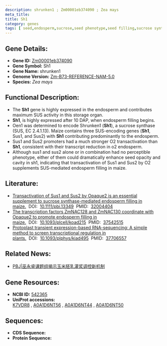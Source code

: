 ```yaml
---
description: shrunken1 ; Zm00001eb374090 ; Zea mays
meta_title:
title: Sh1
category: genes
tags: [ seed,endosperm,sucrose,seed phenotype,seed filling,sucrose synthase ]
---
```


## Gene Details:
- **Gene ID:**	[Zm00001eb374090](https://www.maizegdb.org/gene_center/gene/Zm00001eb374090)
- **Gene Symbol:** Sh1
- **Gene Name:** shrunken1
- **Genome Version:** [Zm-B73-REFERENCE-NAM-5.0](https://www.maizegdb.org/genome/assembly/Zm-B73-REFERENCE-NAM-5.0)
- **Species:** *Zea mays*

## Functional Description:
   - The **Sh1** gene is highly expressed in the endosperm and contributes maximum SUS activity in this storage organ.
   - **Sh1**, is highly expressed after 10 DAP, when endosperm filling begins.
   - Oen1 was determined to encode Shrunken1 (**Sh1**), a sucrose synthase (SUS, EC 2.4.1.13). Maize contains three SUS-encoding genes (**Sh1**, Sus1, and Sus2) with **Sh1** contributing predominantly to the endosperm.
   - Sus1 and Sus2 promoters had a much stronger O2 transactivation than **Sh1**, consistent with their transcript reduction in o2 endosperm.
   - Although sus1 and sus2 alone or in combination had no perceptible phenotype, either of them could dramatically enhance seed opacity and cavity in sh1, indicating that transactivation of Sus1 and Sus2 by O2 supplements SUS-mediated endosperm filling in maize.

## Literature:
   - [Transactivation of Sus1 and Sus2 by Opaque2 is an essential supplement to sucrose synthase-mediated endosperm filling in maize.]( https://onlinelibrary.wiley.com/doi/10.1111/pbi.13349)&nbsp;&nbsp;DOI:&nbsp;&nbsp;[10.1111/pbi.13349](https://onlinelibrary.wiley.com/doi/10.1111/pbi.13349)&nbsp;&nbsp;PMID:&nbsp;&nbsp;[32004404](https://pubmed.ncbi.nlm.nih.gov/32004404/)
   - [The transcription factors ZmNAC128 and ZmNAC130 coordinate with Opaque2 to promote endosperm filling in maize.]( https://academic.oup.com/plcell/article-abstract/35/11/4066/7237770?redirectedFrom=fulltext)&nbsp;&nbsp;DOI:&nbsp;&nbsp;[10.1093/plcell/koad215](https://academic.oup.com/plcell/article-abstract/35/11/4066/7237770?redirectedFrom=fulltext)&nbsp;&nbsp;PMID:&nbsp;&nbsp;[37542515](https://pubmed.ncbi.nlm.nih.gov/37542515/)
   - [Protoplast transient expression-based RNA-sequencing: A simple method to screen transcriptional regulation in plants.]( https://academic.oup.com/plphys/article/194/1/408/7273625)&nbsp;&nbsp;DOI:&nbsp;&nbsp;[10.1093/plphys/kiad495](https://academic.oup.com/plphys/article/194/1/408/7273625)&nbsp;&nbsp;PMID:&nbsp;&nbsp;[37706557](https://pubmed.ncbi.nlm.nih.gov/37706557/)

## Related News:
   - [PBJ|巫永睿课题组揭示玉米胚乳灌浆调控新机制](https://mp.weixin.qq.com/s?__biz=Mzg3MDEwNDEyMg==&mid=2247487196&idx=2&sn=8aca4bb939ec114870691f5dd54130a0&chksm=ce93a389f9e42a9fe27823c3c8cf4e6d680ebe9008aba2c3e037f5af7a43829cd7fa526a4136&scene=27#wechat_redirect)

## Gene Resources:
- **NCBI ID:** [542365](https://www.ncbi.nlm.nih.gov/gene/?term=542365)
- **UniProt accessions:** [K7VDR8](https://www.uniprot.org/uniprotkb/K7VDR8/entry)&nbsp;,&nbsp;[A0A1D6NT56](https://www.uniprot.org/uniprotkb/A0A1D6NT56/entry)&nbsp;,&nbsp;[A0A1D6NT44](https://www.uniprot.org/uniprotkb/A0A1D6NT44/entry)&nbsp;,&nbsp;[A0A1D6NT50](https://www.uniprot.org/uniprotkb/A0A1D6NT50/entry)

## Sequences:
- **CDS Sequence:**
- **Protein Sequence:**
